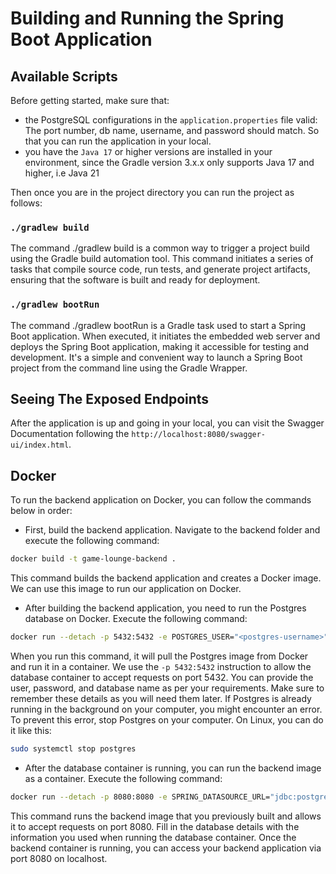 # Building and Running the Spring Boot Application

## Available Scripts

Before getting started, make sure that:
- the PostgreSQL configurations in the `application.properties` file valid: The port number, db name, username, and password should match. So that you can run the application in your local.
- you have the `Java 17` or higher versions are installed in your environment, since the Gradle version 3.x.x only supports Java 17 and higher, i.e Java 21

Then once you are in the project directory you can run the project as follows:

### `./gradlew build`

The command ./gradlew build is a common way to trigger a project build using the Gradle build automation tool. This command initiates a series of tasks that compile source code, run tests, and generate project artifacts, ensuring that the software is built and ready for deployment.

### `./gradlew bootRun`

The command ./gradlew bootRun is a Gradle task used to start a Spring Boot application. When executed, it initiates the embedded web server and deploys the Spring Boot application, making it accessible for testing and development. It's a simple and convenient way to launch a Spring Boot project from the command line using the Gradle Wrapper.

## Seeing The Exposed Endpoints

After the application is up and going in your local, you can visit the Swagger Documentation following the `http://localhost:8080/swagger-ui/index.html`. 

## Docker

To run the backend application on Docker, you can follow the commands below in order:

- First, build the backend application. Navigate to the backend folder and execute the following command:

```bash
docker build -t game-lounge-backend .
```

This command builds the backend application and creates a Docker image. We can use this image to run our application on Docker.

- After building the backend application, you need to run the Postgres database on Docker. Execute the following command:

```bash
docker run --detach -p 5432:5432 -e POSTGRES_USER="<postgres-username>" -e POSTGRES_PASSWORD="<postgres-password>" -e POSTGRES_DB="<postgres-database-name>" postgres
```

When you run this command, it will pull the Postgres image from Docker and run it in a container. We use the `-p 5432:5432` instruction to allow the database container to accept requests on port 5432. You can provide the user, password, and database name as per your requirements. Make sure to remember these details as you will need them later. 
If Postgres is already running in the background on your computer, you might encounter an error. To prevent this error, stop Postgres on your computer. On Linux, you can do it like this:

```bash
sudo systemctl stop postgres
```

- After the database container is running, you can run the backend image as a container. Execute the following command:

```bash
docker run --detach -p 8080:8080 -e SPRING_DATASOURCE_URL="jdbc:postgresql://<your-local-ip>:5432/<postgres-database-name>" -e SPRING_DATASOURCE_USERNAME="<postgres-username>" -e SPRING_DATASOURCE_PASSWORD="<postgres-password>" game-lounge-backend
```

This command runs the backend image that you previously built and allows it to accept requests on port 8080. Fill in the database details with the information you used when running the database container. Once the backend container is running, you can access your backend application via port 8080 on localhost.
